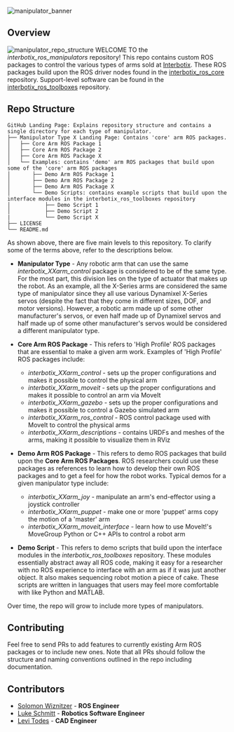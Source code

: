 ![manipulator_banner](images/manipulator_banner.png)

## Overview
![manipulator_repo_structure](images/manipulator_repo_structure.png)
WELCOME TO the *interbotix_ros_manipulators* repository! This repo contains custom ROS packages to control the various types of arms sold at [Interbotix](https://www.trossenrobotics.com/). These ROS packages build upon the ROS driver nodes found in the [interbotix_ros_core](https://github.com/Interbotix/interbotix_ros_core) repository. Support-level software can be found in the [interbotix_ros_toolboxes](https://github.com/Interbotix/interbotix_ros_toolboxes) repository.

## Repo Structure
```
GitHub Landing Page: Explains repository structure and contains a single directory for each type of manipulator.
├── Manipulator Type X Landing Page: Contains 'core' arm ROS packages.
│   ├── Core Arm ROS Package 1
│   ├── Core Arm ROS Package 2
│   ├── Core Arm ROS Package X
│   └── Examples: contains 'demo' arm ROS packages that build upon some of the 'core' arm ROS packages
│       ├── Demo Arm ROS Package 1
│       ├── Demo Arm ROS Package 2
│       ├── Demo Arm ROS Package X
│       └── Demo Scripts: contains example scripts that build upon the interface modules in the interbotix_ros_toolboxes repository
│           ├── Demo Script 1
│           ├── Demo Script 2
|           └── Demo Script X
├── LICENSE
└── README.md
```
As shown above, there are five main levels to this repository. To clarify some of the terms above, refer to the descriptions below.

- **Manipulator Type** - Any robotic arm that can use the same *interbotix_XXarm_control* package is considered to be of the same type. For the most part, this division lies on the type of actuator that makes up the robot. As an example, all the X-Series arms are considered the same type of manipulator since they all use various Dynamixel X-Series servos (despite the fact that they come in different sizes, DOF, and motor versions). However, a robotic arm made up of some other manufacturer's servos, or even half made up of Dynamixel servos and half made up of some other manufacturer's servos would be considered a different manipulator type.

- **Core Arm ROS Package** - This refers to 'High Profile' ROS packages that are essential to make a given arm work. Examples of 'High Profile' ROS packages include:
    - *interbotix_XXarm_control* - sets up the proper configurations and makes it possible to control the physical arm
    - *interbotix_XXarm_moveit* - sets up the proper configurations and makes it possible to control an arm via MoveIt
    - *interbotix_XXarm_gazebo* - sets up the proper configurations and makes it possible to control a Gazebo simulated arm
    - *interbotix_XXarm_ros_control*  - ROS control package used with MoveIt to control the physical arms
    - *interbotix_XXarm_descriptions* - contains URDFs and meshes of the arms, making it possible to visualize them in RViz

- **Demo Arm ROS Package** - This refers to demo ROS packages that build upon the **Core Arm ROS Packages**. ROS researchers could use these packages as references to learn how to develop their own ROS packages and to get a feel for how the robot works. Typical demos for a given manipulator type include:
    - *interbotix_XXarm_joy* - manipulate an arm's end-effector using a joystick controller
    - *interbotix_XXarm_puppet* - make one or more 'puppet' arms copy the motion of a 'master' arm
    - *interbotix_XXarm_moveit_interface* - learn how to use MoveIt!'s MoveGroup Python or C++ APIs to control a robot arm

- **Demo Script** - This refers to demo scripts that build upon the interface modules in the *interbotix_ros_toolboxes* repository. These modules essentially abstract away all ROS code, making it easy for a researcher with no ROS experience to interface with an arm as if it was just another object. It also makes sequencing robot motion a piece of cake. These scripts are written in languages that users may feel more comfortable with like Python and MATLAB.

Over time, the repo will grow to include more types of manipulators.

## Contributing
Feel free to send PRs to add features to currently existing Arm ROS packages or to include new ones. Note that all PRs should follow the structure and naming conventions outlined in the repo including documentation.

## Contributors
- [Solomon Wiznitzer](https://github.com/swiz23) - **ROS Engineer**
- [Luke Schmitt](https://github.com/lsinterbotix) - **Robotics Software Engineer**
- [Levi Todes](https://github.com/LeTo37) - **CAD Engineer**
